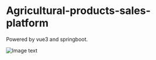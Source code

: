 # Agricultural-products-sales-platform

Powered by vue3 and springboot.

![Image text](https://github.com/feoyang/Cloud/raw/main/images/Agricultural-products-sales-platform/sample%20.png)

